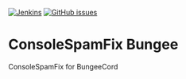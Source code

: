 [![Jenkins](https://img.shields.io/jenkins/s/https/jenkins.artuto.tk/view/Plugins/job/ConsoleSpamFix-Bungee.svg)](
https://jenkins.artuto.tk/view/Plugins/job/ConsoleSpamFix-Bungee)
[![GitHub issues](https://img.shields.io/github/issues/Artuto/ConsoleSpamFix-Bungee.svg)](https/github.com/Artuto/ConsoleSpamFix-Bungee/issues)

# ConsoleSpamFix Bungee
ConsoleSpamFix for BungeeCord